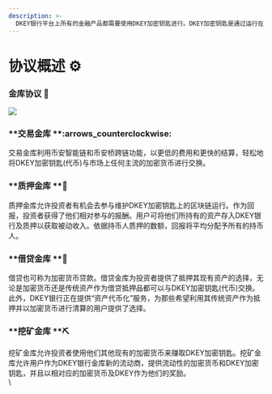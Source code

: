 ```yaml
---
description: >-
  DKEY银行平台上所有的金融产品都需要使用DKEY加密钥匙进行。DKEY加密钥匙是通过运行在币安链网络上的BEP-20(币安智能链)智能合约创建。DKEY银行有四个主要的金融产品被称为金库。
---
```


# 协议概述 ⚙️

### 金库协议 :key:&#x20;

![](../.gitbook/assets/dkey-bsc\_cn-2-.png)

### **交易金库 **:arrows\_counterclockwise:&#x20;

交易金库利用币安智能链和币安桥跨链功能，以更低的费用和更快的结算，轻松地将DKEY加密钥匙(代币)与市场上任何主流的加密货币进行交换。

### **质押金库 **:seedling:&#x20;

质押金库允许投资者有机会去参与维护DKEY加密钥匙上的区块链运行。作为回报，投资者获得了他们相对参与的报酬。用户可将他们所持有的资产存入DKEY银行及质押以获取被动收入。依据持币人质押的数额，回报将平均分配予所有的持币人。

### **借贷金库 **:handshake:&#x20;

借贷也可称为加密货币贷款。借贷金库为投资者提供了抵押其现有资产的选择，无论是加密货币还是传统资产作为借贷抵押品都可以与DKEY加密钥匙(代币)交换。此外，DKEY银行正在提供“资产代币化”服务，为那些希望利用其传统资产作为抵押并以加密货币进行清算的用户提供了选择。

### **挖矿金库 **:pick:&#x20;

挖矿金库允许投资者使用他们其他现有的加密货币来赚取DKEY加密钥匙。挖矿金库允许用户作为DKEY银行金库新的流动商，提供流动性的加密货币和DKEY加密钥匙，并且以相对应的加密货币及DKEY作为他们的奖励。\
\

